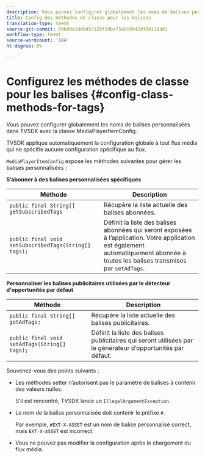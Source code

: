 ```yaml
---
description: Vous pouvez configurer globalement les noms de balises personnalisées dans TVSDK avec la classe MediaPlayerItemConfig.
title: Config des méthodes de classe pour les balises
translation-type: tm+mt
source-git-commit: 89bdda1d4bd5c126f19ba75a819942df901183d1
workflow-type: tm+mt
source-wordcount: '184'
ht-degree: 0%

---
```



# Configurez les méthodes de classe pour les balises {#config-class-methods-for-tags}

Vous pouvez configurer globalement les noms de balises personnalisées dans TVSDK avec la classe MediaPlayerItemConfig.

TVSDK applique automatiquement la configuration globale à tout flux média qui ne spécifie aucune configuration spécifique au flux.

`MediaPlayerItemConfig` expose les méthodes suivantes pour gérer les balises personnalisées :

**S’abonner à des balises personnalisées spécifiques**

| <b>Méthode</b> | <b>Description</b> |
|--- |--- |
| `public final String[] getSubscribedTags` | Récupère la liste actuelle des balises abonnées. |
| `public final void setSubscribedTags(String[] tags);` | Définit la liste des balises abonnées qui seront exposées à l’application.  Votre application est également automatiquement abonnée à toutes les balises transmises par `setAdTags`. |

**Personnaliser les balises publicitaires utilisées par le détecteur d&#39;opportunités par défaut**

| <b>Méthode</b> | <b>Description</b> |
|--- |--- |
| `public final String[] getAdTags;` | Récupère la liste actuelle des balises publicitaires. |
| `public final void setAdTags(String[] tags);` | Définit la liste des balises publicitaires qui seront utilisées par le générateur d’opportunités par défaut. |

Souvenez-vous des points suivants :

* Les méthodes setter n’autorisent pas le paramètre de balises à contenir des valeurs nulles.

   S’il est rencontré, TVSDK lance un `IllegalArgumentException`.
* Le nom de la balise personnalisée doit contenir le préfixe `#`.

   Par exemple, `#EXT-X-ASSET` est un nom de balise personnalisé correct, mais `EXT-X-ASSET` est incorrect.

* Vous ne pouvez pas modifier la configuration après le chargement du flux média.